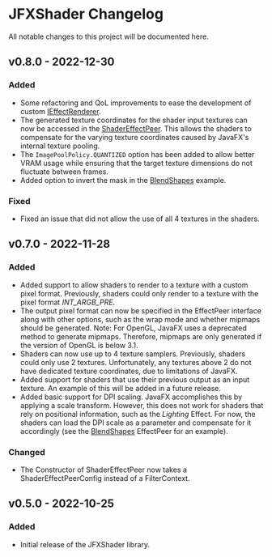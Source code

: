 # JFXShader Changelog

All notable changes to this project will be documented here.

## v0.8.0 - 2022-12-30
### Added
- Some refactoring and QoL improvements to ease the development of custom [IEffectRenderer](src/main/java/de/teragam/jfxshader/IEffectRenderer.java).
- The generated texture coordinates for the shader input textures can now be accessed in the [ShaderEffectPeer](src/main/java/de/teragam/jfxshader/ShaderEffectPeer.java). This allows the shaders to compensate for the varying texture coordinates caused by JavaFX's internal texture pooling.
- The `ImagePoolPolicy.QUANTIZED` option has been added to allow better VRAM usage while ensuring that the target texture dimensions do not fluctuate between frames.
- Added option to invert the mask in the [BlendShapes](src/main/java/de/teragam/jfxshader/samples/blendshapes/BlendShapesEffectPeer.java) example.

### Fixed
- Fixed an issue that did not allow the use of all 4 textures in the shaders.

## v0.7.0 - 2022-11-28

### Added

- Added support to allow shaders to render to a texture with a custom pixel format. Previously, shaders could only
  render to a texture with the pixel format *INT_ARGB_PRE*.
- The output pixel format can now be specified in the EffectPeer interface along with other options, such as the wrap
  mode and whether mipmaps should be generated.
  Note: For OpenGL, JavaFX uses a deprecated method to generate mipmaps. Therefore, mipmaps are only generated if the
  version of OpenGL is below 3.1.
- Shaders can now use up to 4 texture samplers. Previously, shaders could only use 2 textures. Unfortunately, any
  textures above 2 do not have dedicated texture coordinates, due to limitations of JavaFX.
- Added support for shaders that use their previous output as an input texture. An example of this will be added in a
  future release.
- Added basic support for DPI scaling. JavaFX accomplishes this by applying a scale transform. However, this does not
  work for shaders that rely on positional information, such as the *Lighting* Effect. For now, the shaders can load the
  DPI scale as a parameter and compensate for it accordingly (see
  the [BlendShapes](src/main/java/de/teragam/jfxshader/samples/blendshapes/BlendShapesEffectPeer.java) EffectPeer for an
  example).

### Changed

- The Constructor of ShaderEffectPeer now takes a ShaderEffectPeerConfig instead of a FilterContext.

## v0.5.0 - 2022-10-25

### Added

- Initial release of the JFXShader library.
